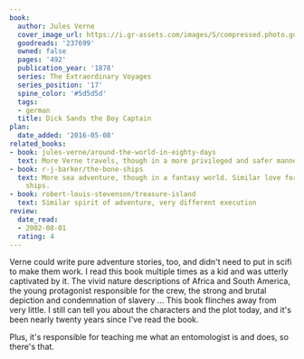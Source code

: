 ```yaml
---
book:
  author: Jules Verne
  cover_image_url: https://i.gr-assets.com/images/S/compressed.photo.goodreads.com/books/1298481301l/237699._SX98_.jpg
  goodreads: '237699'
  owned: false
  pages: '492'
  publication_year: '1878'
  series: The Extraordinary Voyages
  series_position: '17'
  spine_color: '#5d5d5d'
  tags:
  - german
  title: Dick Sands the Boy Captain
plan:
  date_added: '2016-05-08'
related_books:
- book: jules-verne/around-the-world-in-eighty-days
  text: More Verne travels, though in a more privileged and safer manner.
- book: r-j-barker/the-bone-ships
  text: More sea adventure, though in a fantasy world. Similar love for all things
    ships.
- book: robert-louis-stevenson/treasure-island
  text: Similar spirit of adventure, very different execution
review:
  date_read:
  - 2002-08-01
  rating: 4
---
```


Verne could write pure adventure stories, too, and didn't need to put in scifi to make them work. I read this book
multiple times as a kid and was utterly captivated by it. The vivid nature descriptions of Africa and South America, the
young protagonist responsible for the crew, the strong and brutal depiction and condemnation of slavery … This book
flinches away from very little. I still can tell you about the characters and the plot today, and it's been nearly
twenty years since I've read the book.

Plus, it's responsible for teaching me what an entomologist is and does, so there's that.
